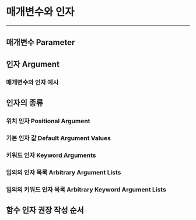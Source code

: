 # 매개변수와 인자

[]()

---

## 매개변수 Parameter

## 인자 Argument

### 매개변수와 인자 예시

## 인자의 종류

### 위치 인자 Positional Argument

### 기본 인자 값 Default Argument Values

### 키워드 인자 Keyword Arguments

### 임의의 인자 목록 Arbitrary Argument Lists

### 임의의 키워드 인자 목록 Arbitrary Keyword Argument Lists

## 함수 인자 권장 작성 순서
